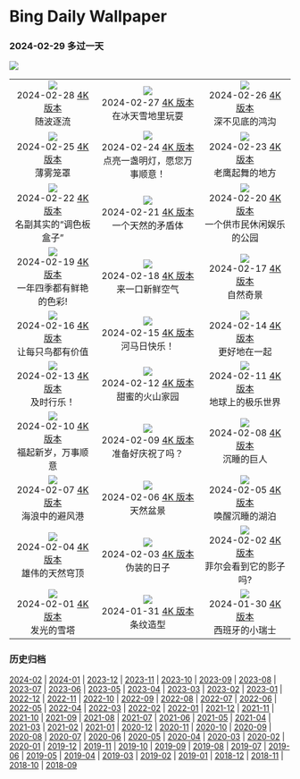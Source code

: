# Bing Daily Wallpaper

### 2024-02-29 多过一天

![](https://cn.bing.com/th?id=OHR.LeapingSquirrel_ZH-CN9112090462_UHD.jpg&rf=LaDigue_UHD.jpg&pid=hp&w=3840&h=2160&rs=1&c=4)

|      |      |      |
|:----:|:----:|:----:|
| ![](https://cn.bing.com/th?id=OHR.BamburghCastleUK_ZH-CN3201531782_UHD.jpg&rf=LaDigue_UHD.jpg&pid=hp&w=480&h=270&rs=1&c=4)<br> 2024-02-28 [4K 版本](https://cn.bing.com/th?id=OHR.BamburghCastleUK_ZH-CN3201531782_UHD.jpg&rf=LaDigue_UHD.jpg&pid=hp&w=3840&h=2160&rs=1&c=4) <br> 随波逐流| ![](https://cn.bing.com/th?id=OHR.PolarBearCubs_ZH-CN2913942257_UHD.jpg&rf=LaDigue_UHD.jpg&pid=hp&w=480&h=270&rs=1&c=4)<br> 2024-02-27 [4K 版本](https://cn.bing.com/th?id=OHR.PolarBearCubs_ZH-CN2913942257_UHD.jpg&rf=LaDigue_UHD.jpg&pid=hp&w=3840&h=2160&rs=1&c=4) <br> 在冰天雪地里玩耍| ![](https://cn.bing.com/th?id=OHR.GrandCanyonWinter_ZH-CN2640803517_UHD.jpg&rf=LaDigue_UHD.jpg&pid=hp&w=480&h=270&rs=1&c=4)<br> 2024-02-26 [4K 版本](https://cn.bing.com/th?id=OHR.GrandCanyonWinter_ZH-CN2640803517_UHD.jpg&rf=LaDigue_UHD.jpg&pid=hp&w=3840&h=2160&rs=1&c=4) <br> 深不见底的鸿沟 |
| ![](https://cn.bing.com/th?id=OHR.MtPrevostDuncan_ZH-CN2333619635_UHD.jpg&rf=LaDigue_UHD.jpg&pid=hp&w=480&h=270&rs=1&c=4)<br> 2024-02-25 [4K 版本](https://cn.bing.com/th?id=OHR.MtPrevostDuncan_ZH-CN2333619635_UHD.jpg&rf=LaDigue_UHD.jpg&pid=hp&w=3840&h=2160&rs=1&c=4) <br> 薄雾笼罩| ![](https://cn.bing.com/th?id=OHR.LaternFestival2024_ZH-CN8050981828_UHD.jpg&rf=LaDigue_UHD.jpg&pid=hp&w=480&h=270&rs=1&c=4)<br> 2024-02-24 [4K 版本](https://cn.bing.com/th?id=OHR.LaternFestival2024_ZH-CN8050981828_UHD.jpg&rf=LaDigue_UHD.jpg&pid=hp&w=3840&h=2160&rs=1&c=4) <br> 点亮一盏明灯，愿您万事顺意！| ![](https://cn.bing.com/th?id=OHR.HaghartsinMonastery_ZH-CN1705226096_UHD.jpg&rf=LaDigue_UHD.jpg&pid=hp&w=480&h=270&rs=1&c=4)<br> 2024-02-23 [4K 版本](https://cn.bing.com/th?id=OHR.HaghartsinMonastery_ZH-CN1705226096_UHD.jpg&rf=LaDigue_UHD.jpg&pid=hp&w=3840&h=2160&rs=1&c=4) <br> 老鹰起舞的地方 |
| ![](https://cn.bing.com/th?id=OHR.BrightonBoxes_ZH-CN0947219018_UHD.jpg&rf=LaDigue_UHD.jpg&pid=hp&w=480&h=270&rs=1&c=4)<br> 2024-02-22 [4K 版本](https://cn.bing.com/th?id=OHR.BrightonBoxes_ZH-CN0947219018_UHD.jpg&rf=LaDigue_UHD.jpg&pid=hp&w=3840&h=2160&rs=1&c=4) <br> 名副其实的“调色板盒子”| ![](https://cn.bing.com/th?id=OHR.YosemiteFirefall_ZH-CN2236242565_UHD.jpg&rf=LaDigue_UHD.jpg&pid=hp&w=480&h=270&rs=1&c=4)<br> 2024-02-21 [4K 版本](https://cn.bing.com/th?id=OHR.YosemiteFirefall_ZH-CN2236242565_UHD.jpg&rf=LaDigue_UHD.jpg&pid=hp&w=3840&h=2160&rs=1&c=4) <br> 一个天然的矛盾体| ![](https://cn.bing.com/th?id=OHR.PeakDistrictNP_ZH-CN1987784653_UHD.jpg&rf=LaDigue_UHD.jpg&pid=hp&w=480&h=270&rs=1&c=4)<br> 2024-02-20 [4K 版本](https://cn.bing.com/th?id=OHR.PeakDistrictNP_ZH-CN1987784653_UHD.jpg&rf=LaDigue_UHD.jpg&pid=hp&w=3840&h=2160&rs=1&c=4) <br> 一个供市民休闲娱乐的公园 |
| ![](https://cn.bing.com/th?id=OHR.CarnavalTenerife_ZH-CN1559136778_UHD.jpg&rf=LaDigue_UHD.jpg&pid=hp&w=480&h=270&rs=1&c=4)<br> 2024-02-19 [4K 版本](https://cn.bing.com/th?id=OHR.CarnavalTenerife_ZH-CN1559136778_UHD.jpg&rf=LaDigue_UHD.jpg&pid=hp&w=3840&h=2160&rs=1&c=4) <br> 一年四季都有鲜艳的色彩!| ![](https://cn.bing.com/th?id=OHR.DominicaWhales_ZH-CN1293650397_UHD.jpg&rf=LaDigue_UHD.jpg&pid=hp&w=480&h=270&rs=1&c=4)<br> 2024-02-18 [4K 版本](https://cn.bing.com/th?id=OHR.DominicaWhales_ZH-CN1293650397_UHD.jpg&rf=LaDigue_UHD.jpg&pid=hp&w=3840&h=2160&rs=1&c=4) <br> 来一口新鲜空气| ![](https://cn.bing.com/th?id=OHR.LakeDolomites_ZH-CN2317113886_UHD.jpg&rf=LaDigue_UHD.jpg&pid=hp&w=480&h=270&rs=1&c=4)<br> 2024-02-17 [4K 版本](https://cn.bing.com/th?id=OHR.LakeDolomites_ZH-CN2317113886_UHD.jpg&rf=LaDigue_UHD.jpg&pid=hp&w=3840&h=2160&rs=1&c=4) <br> 自然奇景 |
| ![](https://cn.bing.com/th?id=OHR.BackyardBird_ZH-CN0522695977_UHD.jpg&rf=LaDigue_UHD.jpg&pid=hp&w=480&h=270&rs=1&c=4)<br> 2024-02-16 [4K 版本](https://cn.bing.com/th?id=OHR.BackyardBird_ZH-CN0522695977_UHD.jpg&rf=LaDigue_UHD.jpg&pid=hp&w=3840&h=2160&rs=1&c=4) <br> 让每只鸟都有价值| ![](https://cn.bing.com/th?id=OHR.HippopotamusDay_ZH-CN0518367336_UHD.jpg&rf=LaDigue_UHD.jpg&pid=hp&w=480&h=270&rs=1&c=4)<br> 2024-02-15 [4K 版本](https://cn.bing.com/th?id=OHR.HippopotamusDay_ZH-CN0518367336_UHD.jpg&rf=LaDigue_UHD.jpg&pid=hp&w=3840&h=2160&rs=1&c=4) <br> 河马日快乐！| ![](https://cn.bing.com/th?id=OHR.BowingCrane_ZH-CN0143761293_UHD.jpg&rf=LaDigue_UHD.jpg&pid=hp&w=480&h=270&rs=1&c=4)<br> 2024-02-14 [4K 版本](https://cn.bing.com/th?id=OHR.BowingCrane_ZH-CN0143761293_UHD.jpg&rf=LaDigue_UHD.jpg&pid=hp&w=3840&h=2160&rs=1&c=4) <br> 更好地在一起 |
| ![](https://cn.bing.com/th?id=OHR.MarignyBeads_ZH-CN9346804869_UHD.jpg&rf=LaDigue_UHD.jpg&pid=hp&w=480&h=270&rs=1&c=4)<br> 2024-02-13 [4K 版本](https://cn.bing.com/th?id=OHR.MarignyBeads_ZH-CN9346804869_UHD.jpg&rf=LaDigue_UHD.jpg&pid=hp&w=3840&h=2160&rs=1&c=4) <br> 及时行乐！| ![](https://cn.bing.com/th?id=OHR.GiantTortoise_ZH-CN9220903689_UHD.jpg&rf=LaDigue_UHD.jpg&pid=hp&w=480&h=270&rs=1&c=4)<br> 2024-02-12 [4K 版本](https://cn.bing.com/th?id=OHR.GiantTortoise_ZH-CN9220903689_UHD.jpg&rf=LaDigue_UHD.jpg&pid=hp&w=3840&h=2160&rs=1&c=4) <br> 甜蜜的火山家园| ![](https://cn.bing.com/th?id=OHR.FolegandrosGreece_ZH-CN7803666477_UHD.jpg&rf=LaDigue_UHD.jpg&pid=hp&w=480&h=270&rs=1&c=4)<br> 2024-02-11 [4K 版本](https://cn.bing.com/th?id=OHR.FolegandrosGreece_ZH-CN7803666477_UHD.jpg&rf=LaDigue_UHD.jpg&pid=hp&w=3840&h=2160&rs=1&c=4) <br> 地球上的极乐世界 |
| ![](https://cn.bing.com/th?id=OHR.SpringFestival2024_ZH-CN7514007541_UHD.jpg&rf=LaDigue_UHD.jpg&pid=hp&w=480&h=270&rs=1&c=4)<br> 2024-02-10 [4K 版本](https://cn.bing.com/th?id=OHR.SpringFestival2024_ZH-CN7514007541_UHD.jpg&rf=LaDigue_UHD.jpg&pid=hp&w=3840&h=2160&rs=1&c=4) <br> 福起新岁，万事顺意| ![](https://cn.bing.com/th?id=OHR.ChineseNewYearEve2024_ZH-CN7153418405_UHD.jpg&rf=LaDigue_UHD.jpg&pid=hp&w=480&h=270&rs=1&c=4)<br> 2024-02-09 [4K 版本](https://cn.bing.com/th?id=OHR.ChineseNewYearEve2024_ZH-CN7153418405_UHD.jpg&rf=LaDigue_UHD.jpg&pid=hp&w=3840&h=2160&rs=1&c=4) <br> 准备好庆祝了吗？| ![](https://cn.bing.com/th?id=OHR.MtHoodOregon_ZH-CN6068357532_UHD.jpg&rf=LaDigue_UHD.jpg&pid=hp&w=480&h=270&rs=1&c=4)<br> 2024-02-08 [4K 版本](https://cn.bing.com/th?id=OHR.MtHoodOregon_ZH-CN6068357532_UHD.jpg&rf=LaDigue_UHD.jpg&pid=hp&w=3840&h=2160&rs=1&c=4) <br> 沉睡的巨人 |
| ![](https://cn.bing.com/th?id=OHR.StJamesPool_ZH-CN5930624359_UHD.jpg&rf=LaDigue_UHD.jpg&pid=hp&w=480&h=270&rs=1&c=4)<br> 2024-02-07 [4K 版本](https://cn.bing.com/th?id=OHR.StJamesPool_ZH-CN5930624359_UHD.jpg&rf=LaDigue_UHD.jpg&pid=hp&w=3840&h=2160&rs=1&c=4) <br> 海浪中的避风港| ![](https://cn.bing.com/th?id=OHR.LakeTahoeRock_ZH-CN5770740919_UHD.jpg&rf=LaDigue_UHD.jpg&pid=hp&w=480&h=270&rs=1&c=4)<br> 2024-02-06 [4K 版本](https://cn.bing.com/th?id=OHR.LakeTahoeRock_ZH-CN5770740919_UHD.jpg&rf=LaDigue_UHD.jpg&pid=hp&w=3840&h=2160&rs=1&c=4) <br> 天然盆景| ![](https://cn.bing.com/th?id=OHR.LakeBledSunrise_ZH-CN5580697031_UHD.jpg&rf=LaDigue_UHD.jpg&pid=hp&w=480&h=270&rs=1&c=4)<br> 2024-02-05 [4K 版本](https://cn.bing.com/th?id=OHR.LakeBledSunrise_ZH-CN5580697031_UHD.jpg&rf=LaDigue_UHD.jpg&pid=hp&w=3840&h=2160&rs=1&c=4) <br> 唤醒沉睡的湖泊 |
| ![](https://cn.bing.com/th?id=OHR.DevetashkaCave_ZH-CN5186222166_UHD.jpg&rf=LaDigue_UHD.jpg&pid=hp&w=480&h=270&rs=1&c=4)<br> 2024-02-04 [4K 版本](https://cn.bing.com/th?id=OHR.DevetashkaCave_ZH-CN5186222166_UHD.jpg&rf=LaDigue_UHD.jpg&pid=hp&w=3840&h=2160&rs=1&c=4) <br> 雄伟的天然穹顶| ![](https://cn.bing.com/th?id=OHR.VeniceCarnival_ZH-CN4965898587_UHD.jpg&rf=LaDigue_UHD.jpg&pid=hp&w=480&h=270&rs=1&c=4)<br> 2024-02-03 [4K 版本](https://cn.bing.com/th?id=OHR.VeniceCarnival_ZH-CN4965898587_UHD.jpg&rf=LaDigue_UHD.jpg&pid=hp&w=3840&h=2160&rs=1&c=4) <br> 伪装的日子| ![](https://cn.bing.com/th?id=OHR.AlpineMarmot_ZH-CN3818584615_UHD.jpg&rf=LaDigue_UHD.jpg&pid=hp&w=480&h=270&rs=1&c=4)<br> 2024-02-02 [4K 版本](https://cn.bing.com/th?id=OHR.AlpineMarmot_ZH-CN3818584615_UHD.jpg&rf=LaDigue_UHD.jpg&pid=hp&w=3840&h=2160&rs=1&c=4) <br> 菲尔会看到它的影子吗? |
| ![](https://cn.bing.com/th?id=OHR.HalbinselJasmund_ZH-CN2110869056_UHD.jpg&rf=LaDigue_UHD.jpg&pid=hp&w=480&h=270&rs=1&c=4)<br> 2024-02-01 [4K 版本](https://cn.bing.com/th?id=OHR.HalbinselJasmund_ZH-CN2110869056_UHD.jpg&rf=LaDigue_UHD.jpg&pid=hp&w=3840&h=2160&rs=1&c=4) <br> 发光的雪塔| ![](https://cn.bing.com/th?id=OHR.ZebraMother_ZH-CN1947314869_UHD.jpg&rf=LaDigue_UHD.jpg&pid=hp&w=480&h=270&rs=1&c=4)<br> 2024-01-31 [4K 版本](https://cn.bing.com/th?id=OHR.ZebraMother_ZH-CN1947314869_UHD.jpg&rf=LaDigue_UHD.jpg&pid=hp&w=3840&h=2160&rs=1&c=4) <br> 条纹造型| ![](https://cn.bing.com/th?id=OHR.AlbaceteSpain_ZH-CN1597281896_UHD.jpg&rf=LaDigue_UHD.jpg&pid=hp&w=480&h=270&rs=1&c=4)<br> 2024-01-30 [4K 版本](https://cn.bing.com/th?id=OHR.AlbaceteSpain_ZH-CN1597281896_UHD.jpg&rf=LaDigue_UHD.jpg&pid=hp&w=3840&h=2160&rs=1&c=4) <br> 西班牙的小瑞士 |


### 历史归档

[2024-02](./archives/2024/2024-02/2024-02.md) | [2024-01](./archives/2024/2024-01/2024-01.md) | [2023-12](./archives/2023/2023-12/2023-12.md) | [2023-11](./archives/2023/2023-11/2023-11.md) | [2023-10](./archives/2023/2023-10/2023-10.md) | [2023-09](./archives/2023/2023-09/2023-09.md) | [2023-08](./archives/2023/2023-08/2023-08.md) | [2023-07](./archives/2023/2023-07/2023-07.md) | [2023-06](./archives/2023/2023-06/2023-06.md) | [2023-05](./archives/2023/2023-05/2023-05.md) | [2023-04](./archives/2023/2023-04/2023-04.md) | [2023-03](./archives/2023/2023-03/2023-03.md) | [2023-02](./archives/2023/2023-02/2023-02.md) | [2023-01](./archives/2023/2023-01/2023-01.md) | [2022-12](./archives/2022/2022-12/2022-12.md) | [2022-11](./archives/2022/2022-11/2022-11.md) | [2022-10](./archives/2022/2022-10/2022-10.md) | [2022-09](./archives/2022/2022-09/2022-09.md) | [2022-08](./archives/2022/2022-08/2022-08.md) | [2022-07](./archives/2022/2022-07/2022-07.md) | [2022-06](./archives/2022/2022-06/2022-06.md) | [2022-05](./archives/2022/2022-05/2022-05.md) | [2022-04](./archives/2022/2022-04/2022-04.md) | [2022-03](./archives/2022/2022-03/2022-03.md) | [2022-02](./archives/2022/2022-02/2022-02.md) | [2022-01](./archives/2022/2022-01/2022-01.md) | [2021-12](./archives/2021/2021-12/2021-12.md) | [2021-11](./archives/2021/2021-11/2021-11.md) | [2021-10](./archives/2021/2021-10/2021-10.md) | [2021-09](./archives/2021/2021-09/2021-09.md) | [2021-08](./archives/2021/2021-08/2021-08.md) | [2021-07](./archives/2021/2021-07/2021-07.md) | [2021-06](./archives/2021/2021-06/2021-06.md) | [2021-05](./archives/2021/2021-05/2021-05.md) | [2021-04](./archives/2021/2021-04/2021-04.md) | [2021-03](./archives/2021/2021-03/2021-03.md) | [2021-02](./archives/2021/2021-02/2021-02.md) | [2021-01](./archives/2021/2021-01/2021-01.md) | [2020-12](./archives/2020/2020-12/2020-12.md) | [2020-11](./archives/2020/2020-11/2020-11.md) | [2020-10](./archives/2020/2020-10/2020-10.md) | [2020-09](./archives/2020/2020-09/2020-09.md) | [2020-08](./archives/2020/2020-08/2020-08.md) | [2020-07](./archives/2020/2020-07/2020-07.md) | [2020-06](./archives/2020/2020-06/2020-06.md) | [2020-05](./archives/2020/2020-05/2020-05.md) | [2020-04](./archives/2020/2020-04/2020-04.md) | [2020-03](./archives/2020/2020-03/2020-03.md) | [2020-02](./archives/2020/2020-02/2020-02.md) | [2020-01](./archives/2020/2020-01/2020-01.md) | [2019-12](./archives/2019/2019-12/2019-12.md) | [2019-11](./archives/2019/2019-11/2019-11.md) | [2019-10](./archives/2019/2019-10/2019-10.md) | [2019-09](./archives/2019/2019-09/2019-09.md) | [2019-08](./archives/2019/2019-08/2019-08.md) | [2019-07](./archives/2019/2019-07/2019-07.md) | [2019-06](./archives/2019/2019-06/2019-06.md) | [2019-05](./archives/2019/2019-05/2019-05.md) | [2019-04](./archives/2019/2019-04/2019-04.md) | [2019-03](./archives/2019/2019-03/2019-03.md) | [2019-02](./archives/2019/2019-02/2019-02.md) | [2019-01](./archives/2019/2019-01/2019-01.md) | [2018-12](./archives/2018/2018-12/2018-12.md) | [2018-11](./archives/2018/2018-11/2018-11.md) | [2018-10](./archives/2018/2018-10/2018-10.md) | [2018-09](./archives/2018/2018-09/2018-09.md)